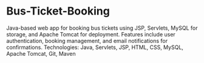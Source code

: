 # Bus-Ticket-Booking
Java-based web app for booking bus tickets using JSP, Servlets, MySQL for storage, and Apache Tomcat for deployment. Features include user authentication, booking management, and email notifications for confirmations.  Technologies: Java, Servlets, JSP, HTML, CSS, MySQL, Apache Tomcat, Git, Maven
